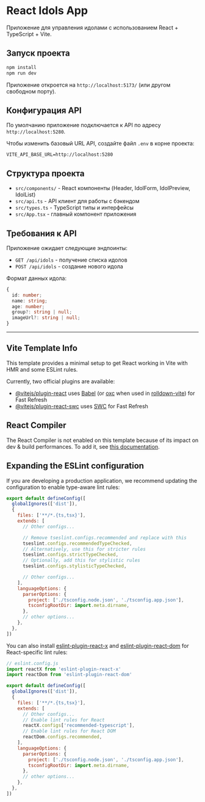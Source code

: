 # React Idols App

Приложение для управления идолами с использованием React + TypeScript + Vite.

## Запуск проекта

```bash
npm install
npm run dev
```

Приложение откроется на `http://localhost:5173/` (или другом свободном порту).

## Конфигурация API

По умолчанию приложение подключается к API по адресу `http://localhost:5280`.

Чтобы изменить базовый URL API, создайте файл `.env` в корне проекта:

```env
VITE_API_BASE_URL=http://localhost:5280
```

## Структура проекта

- `src/components/` - React компоненты (Header, IdolForm, IdolPreview, IdolList)
- `src/api.ts` - API клиент для работы с бэкендом
- `src/types.ts` - TypeScript типы и интерфейсы
- `src/App.tsx` - главный компонент приложения

## Требования к API

Приложение ожидает следующие эндпоинты:

- `GET /api/idols` - получение списка идолов
- `POST /api/idols` - создание нового идола

Формат данных идола:
```typescript
{
  id: number;
  name: string;
  age: number;
  group?: string | null;
  imageUrl?: string | null;
}
```

---

## Vite Template Info

This template provides a minimal setup to get React working in Vite with HMR and some ESLint rules.

Currently, two official plugins are available:

- [@vitejs/plugin-react](https://github.com/vitejs/vite-plugin-react/blob/main/packages/plugin-react) uses [Babel](https://babeljs.io/) (or [oxc](https://oxc.rs) when used in [rolldown-vite](https://vite.dev/guide/rolldown)) for Fast Refresh
- [@vitejs/plugin-react-swc](https://github.com/vitejs/vite-plugin-react/blob/main/packages/plugin-react-swc) uses [SWC](https://swc.rs/) for Fast Refresh

## React Compiler

The React Compiler is not enabled on this template because of its impact on dev & build performances. To add it, see [this documentation](https://react.dev/learn/react-compiler/installation).

## Expanding the ESLint configuration

If you are developing a production application, we recommend updating the configuration to enable type-aware lint rules:

```js
export default defineConfig([
  globalIgnores(['dist']),
  {
    files: ['**/*.{ts,tsx}'],
    extends: [
      // Other configs...

      // Remove tseslint.configs.recommended and replace with this
      tseslint.configs.recommendedTypeChecked,
      // Alternatively, use this for stricter rules
      tseslint.configs.strictTypeChecked,
      // Optionally, add this for stylistic rules
      tseslint.configs.stylisticTypeChecked,

      // Other configs...
    ],
    languageOptions: {
      parserOptions: {
        project: ['./tsconfig.node.json', './tsconfig.app.json'],
        tsconfigRootDir: import.meta.dirname,
      },
      // other options...
    },
  },
])
```

You can also install [eslint-plugin-react-x](https://github.com/Rel1cx/eslint-react/tree/main/packages/plugins/eslint-plugin-react-x) and [eslint-plugin-react-dom](https://github.com/Rel1cx/eslint-react/tree/main/packages/plugins/eslint-plugin-react-dom) for React-specific lint rules:

```js
// eslint.config.js
import reactX from 'eslint-plugin-react-x'
import reactDom from 'eslint-plugin-react-dom'

export default defineConfig([
  globalIgnores(['dist']),
  {
    files: ['**/*.{ts,tsx}'],
    extends: [
      // Other configs...
      // Enable lint rules for React
      reactX.configs['recommended-typescript'],
      // Enable lint rules for React DOM
      reactDom.configs.recommended,
    ],
    languageOptions: {
      parserOptions: {
        project: ['./tsconfig.node.json', './tsconfig.app.json'],
        tsconfigRootDir: import.meta.dirname,
      },
      // other options...
    },
  },
])
```
